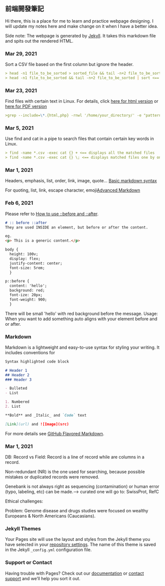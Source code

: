 ## 前端開發筆記

Hi there, this is a place for me to learn and practice webpage designing. I will update my notes here and make change on it when I have a better idea.


Side note: The webpage is generated by [Jekyll](https://jekyllrb.com/). It takes this markdown file and spits out the rendered HTML.

### Mar 29, 2021
Sort a CSV file based on the first column but ignore the header.
```Markdown
> head -n1 file_to_be_sorted > sorted_file && tail -n+2 file_to_be_sorted | sort >> sorted_file <== sort a csv file ignoring its header and output a sorted csv file
> head -n1 file_to_be_sorted && tail -n+2 file_to_be_sorted | sort <== same with the above, printing instead of saving it
```
### Mar 23, 2021
Find files with certain text in Linux.
For details, click [here for html version](How_do_I_find_all_files_containing_specific_text_on_Linux_Stack_Overflow.html) or [here for PDF version](find_files_contain_certain_text_in_Linux.pdf)
```Markdown
>grep --include=\*.{html,php} -rnwl '/home/your_directory/' -e "pattern" <== displays files that only end with html/php and with pattern in the text
``` 

### Mar 5, 2021

Use find and cat in a pipe to search files that contain certain key words in Linux.

```Markdown
> find -name *.csv -exec cat {} + <== displays all the matched files
> find -name *.csv -exec cat {} \; <== displays matched files one by one
```

### Mar 1, 2021

Headers, emphasis, list, order, link, image, quote... [Basic markdown syntax](https://guides.github.com/pdfs/markdown-cheatsheet-online.pdf)

For quoting, list, link, escape character, emoji[Advanced Markdown](https://docs.github.com/en/github/writing-on-github/basic-writing-and-formatting-syntax)


### Feb 6, 2021
Please refer to [How to use ::before and ::after](/20210206.html).
```markdown
# :: before ::after
They are used INSIDE an element, but before or after the content.

eg.
<p> This is a generic content.</p>

body {
  height: 100v;
  display: flex;
  justify-content: center;
  font-size: 5rem;
  }

p::before {
  content: 'hello';
  background: red;
  font-ize: 20px;
  font-weight: 900;
  }
```

There will be small 'hello' with red background before the message.
Usage: When you want to add something auto aligns with your element before and or after.



### Markdown

Markdown is a lightweight and easy-to-use syntax for styling your writing. It includes conventions for

```markdown
Syntax highlighted code block

# Header 1
## Header 2
### Header 3

- Bulleted
- List

1. Numbered
2. List

**Bold** and _Italic_ and `Code` text

[Link](url) and ![Image](src)
```

For more details see [GitHub Flavored Markdown](https://guides.github.com/features/mastering-markdown/).

### Mar 1, 2021
DB:
  Record vs Field: Record is a line of record while are columns in a record.

  Non-redundant (NR) is the one used for searching, because possible mistakes or duplicated records were removed.

  Genebank is not always right as sequencing (contamination) or human error (typo, labeling, etc) can be made.--> curated one will go to: SwissProt, RefC

Ethical challenges:

  Problem: Genome disease and drugs studies were focused on wealthy Europeans & North Americans (Caucasians).

### Jekyll Themes

Your Pages site will use the layout and styles from the Jekyll theme you have selected in your [repository settings](https://github.com/alexchen7/webpage_test/settings). The name of this theme is saved in the Jekyll `_config.yml` configuration file.

### Support or Contact

Having trouble with Pages? Check out our [documentation](https://docs.github.com/categories/github-pages-basics/) or [contact support](https://support.github.com/contact) and we’ll help you sort it out.

